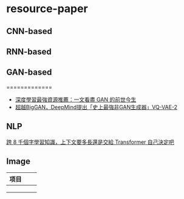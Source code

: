 # resource-paper

## CNN-based

## RNN-based

## GAN-based
=============
- [深度學習最強資源推薦：一文看盡 GAN 的前世今生](http://bangqu.com/l1494c.html)
- [超越BigGAN，DeepMind提出「史上最強非GAN生成器」VQ-VAE-2](http://bangqu.com/IRn63k.html)

## NLP
[跨 8 千個字學習知識，上下文要多長還是交給 Transformer 自己決定吧](http://bangqu.com/G2Peu6.html)

## Image

| 项目        |||
| --------   | -----:  | :----:  |
|       |||
|       |||
|       |||
